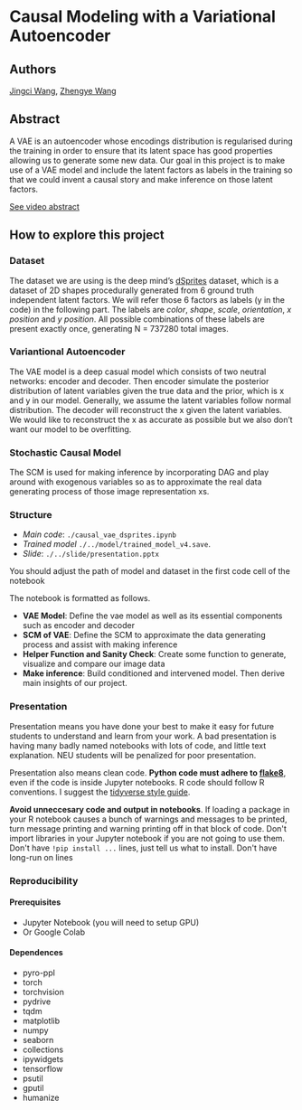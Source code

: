 # Causal Modeling with a Variational Autoencoder

## Authors 

[Jingci Wang](https://www.linkedin.com/in/jingci-wang-613b31136/), [Zhengye Wang](https://www.linkedin.com/in/zhengyewang/)

## Abstract

A VAE is an autoencoder whose encodings distribution is regularised during the training in order to ensure that its latent space has good properties allowing us to generate some new data. Our goal in this project is to make use of a VAE model and include the latent factors as labels in the training so that we could invent a causal story and make inference on those latent factors.

<!--- People often use predictive models to recommend actions within a particular domain.  However, those predictions are biased by confounding.  Addressing this issue requires a causal model.  We built a causal generative model to analyze data in this domain.  We used public data to validate the testable implications of the structure of the model.  We then chose a parametric form of the model that performed well in posterior predictive checks.  We show the causal effects of the action on the outcome and provide a simple Web app that illustrates an application of the proposed method.--->

[See video abstract](https://www.youtube.com/watch?v=K8UfsD9_YI4)

## How to explore this project

### Dataset

The dataset we are using is the deep mind’s [dSprites](https://github.com/deepmind/dsprites-dataset) dataset, which is a dataset of 2D shapes procedurally generated from 6 ground truth independent latent factors. We will refer those 6 factors as labels (y in the code) in the following part. The labels are *color*, *shape*, *scale*, *orientation*, *x position* and *y position*. All possible combinations of these labels are present exactly once, generating N = 737280 total images.

### Variantional Autoencoder

The VAE model is a deep casual model which consists of two neutral networks: encoder and decoder. Then encoder simulate the posterior distribution of latent variables given the true data and the prior, which is x and y in our model. Generally, we assume the latent variables follow normal distribution. The decoder will reconstruct the x given the latent variables. We would like to reconstruct the x as accurate as possible but we also don’t want our model to be overfitting. 



### Stochastic Causal Model

The SCM is used for making inference by incorporating DAG and play around with exogenous variables so as to approximate the real data generating process of those image representation xs.

### Structure

 - *Main code*: `./causal_vae_dsprites.ipynb` 
 - *Trained model* `./../model/trained_model_v4.save`. 
 - *Slide*: `./../slide/presentation.pptx`

You should adjust the path of model and dataset in the first code cell of the notebook

The notebook is formatted as follows.

 - **VAE Model**: Define the vae model as well as its essential components such as encoder and decoder
 - **SCM of VAE**: Define the SCM to approximate the data generating process and assist with making inference
 - **Helper Function and Sanity Check**: Create some function to generate, visualize and compare our image data
 - **Make inference**: Build conditioned and intervened model. Then derive main insights of our project. 


<!---In this section, you will explain to other people how to navigate your project.

I am going to use this section to explain how to set up your project directory.

Put your project in the appropriate project directory. Create a subdirectory for your project and give it a clear name that reflects specific elements of your project.  It should not conflict with other group's names, obviously.  For example, some students who analyzed Airbnb data analyzed Bay Area real estate, while others analyzed Austin TX.  So good subdirectory names would be "airbnb model bay area" and "airbnb model austin".

Set up your project directory as you see fit.  The two most important things are **presentation** and **reproducibility**. --->

### Presentation

Presentation means you have done your best to make it easy for future students to understand and learn from your work.  A bad presentation is having many badly named notebooks with lots of code, and little text explanation.  NEU students will be penalized for poor presentation.

Presentation also means clean code.  **Python code must adhere to [flake8](http://flake8.pycqa.org/en/latest/index.html#quickstart)**, even if the code is inside Jupyter notebooks.  R code should follow R conventions.  I suggest the [tidyverse style guide](https://style.tidyverse.org/).

**Avoid unneccesary code and output in notebooks**.  If loading a package in your R notebook causes a bunch of warnings and messages to be printed, turn message printing and warning printing off in that block of code.  Don't import libraries in your Jupyter notebook if you are not going to use them.  Don't have `!pip install ...` lines, just tell us what to install.  Don't have long-run on lines 

### Reproducibility

<!---**Reproducibility** means that someone can easily clone this repo and reproduce your work.  Ideally, you should have notebooks (R Notebook or Jupyter notebooks) that you can be run directly.

* Make it clear what libraries need to be installed.
* You can put data, figures, code, slides, and other files in their own directories.  If you do, explain them in your version of this README.md.
* If you want to get fancy, you can [wrap your analysis in an R package](https://www.r-bloggers.com/creating-an-analysis-as-a-package-and-vignette/), or a Python library, or use the [Cookiecutter Data Science](https://drivendata.github.io/cookiecutter-data-science/).  But this is purely a matter of personal preference. 

Other notes:
* Above, there is a link to a video abstract.  You **must** create a **short** video summary of your work.  No more than 5 minutes.
* Use links in the author's section to link you your own websites, Linkedin, online portfolios, etc.--->


#### Prerequisites

* Jupyter Notebook (you will need to setup GPU)
* Or Google Colab 


#### Dependences

 * pyro-ppl
 * torch
 * torchvision
 * pydrive
 * tqdm
 * matplotlib
 * numpy
 * seaborn
 * collections
 * ipywidgets
 * tensorflow
 * psutil
 * gputil
 * humanize

